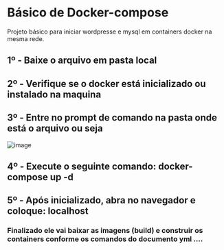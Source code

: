 # Básico de Docker-compose
Projeto básico para iniciar wordpresse e mysql em containers docker na mesma rede.

## 1º - Baixe o arquivo em pasta local
## 2º - Verifique se o docker está inicializado ou instalado na maquina 
## 3º - Entre no prompt de comando na pasta onde está o arquivo ou seja  

![image](https://user-images.githubusercontent.com/10654473/156432290-7c0eadfd-e4dc-41b9-8d89-64ce07285627.png)


## 4º - Execute o seguinte comando: docker-compose up -d 
## 5º - Após inicializado, abra no navegador e coloque: localhost 

### Finalizado ele vai baixar as imagens (build) e construir os containers conforme os comandos do documento yml ....
